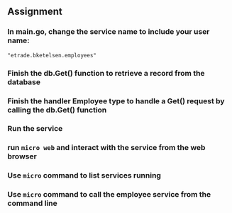 ## Assignment

### In main.go, change the service name to include your user name:
	
	"etrade.bketelsen.employees"

### Finish the db.Get() function to retrieve a record from the database

### Finish the handler Employee type to handle a Get() request by calling the db.Get() function

### Run the service

### run `micro web` and interact with the service from the web browser

### Use `micro` command to list services running

### Use `micro` command to call the employee service from the command line

